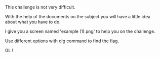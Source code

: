 This challenge is not very difficult.

With the help of the documents on the subject you will have a little idea about what you have to do.

I give you a screen named 'example (1).png' to help you on the challenge.

Use different options with dig command to find the flag.

GL !